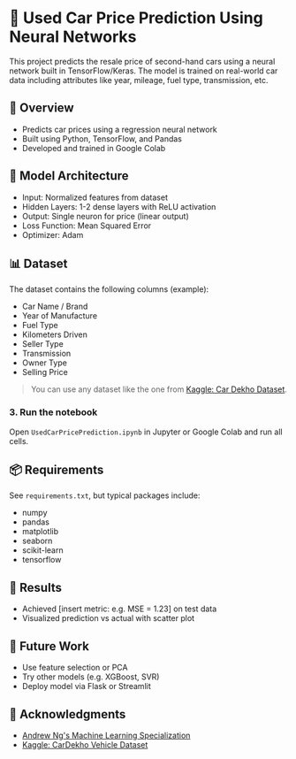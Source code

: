
# 🚗 Used Car Price Prediction Using Neural Networks

This project predicts the resale price of second-hand cars using a neural network built in TensorFlow/Keras. The model is trained on real-world car data including attributes like year, mileage, fuel type, transmission, etc.

## 📌 Overview

- Predicts car prices using a regression neural network
- Built using Python, TensorFlow, and Pandas
- Developed and trained in Google Colab

## 🧠 Model Architecture

- Input: Normalized features from dataset
- Hidden Layers: 1-2 dense layers with ReLU activation
- Output: Single neuron for price (linear output)
- Loss Function: Mean Squared Error
- Optimizer: Adam

## 📊 Dataset

The dataset contains the following columns (example):
- Car Name / Brand
- Year of Manufacture
- Fuel Type
- Kilometers Driven
- Seller Type
- Transmission
- Owner Type
- Selling Price

> You can use any dataset like the one from [Kaggle: Car Dekho Dataset](https://www.kaggle.com/nehalbirla/vehicle-dataset-from-cardekho).

### 3. Run the notebook
Open `UsedCarPricePrediction.ipynb` in Jupyter or Google Colab and run all cells.

## 📦 Requirements

See `requirements.txt`, but typical packages include:
- numpy
- pandas
- matplotlib
- seaborn
- scikit-learn
- tensorflow

## 🧪 Results

- Achieved [insert metric: e.g. MSE = 1.23] on test data
- Visualized prediction vs actual with scatter plot

## 🔮 Future Work

- Use feature selection or PCA
- Try other models (e.g. XGBoost, SVR)
- Deploy model via Flask or Streamlit

## 🤝 Acknowledgments

- [Andrew Ng's Machine Learning Specialization](https://www.coursera.org/specializations/machine-learning-introduction)
- [Kaggle: CarDekho Vehicle Dataset](https://www.kaggle.com/nehalbirla/vehicle-dataset-from-cardekho)
